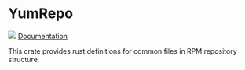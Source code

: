 # YumRepo 
[![](http://meritbadge.herokuapp.com/rpmrepo)](https://crates.io/crates/rpmrepo)
[Documentation](https://docs.rs/rpmrepo) 

This crate provides rust definitions for common files in RPM repository structure.
